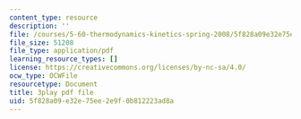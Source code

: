 ```yaml
---
content_type: resource
description: ''
file: /courses/5-60-thermodynamics-kinetics-spring-2008/5f828a09e32e75ee2e9f0b812223ad8a_Cc2l1QTTZA4.pdf
file_size: 51208
file_type: application/pdf
learning_resource_types: []
license: https://creativecommons.org/licenses/by-nc-sa/4.0/
ocw_type: OCWFile
resourcetype: Document
title: 3play pdf file
uid: 5f828a09-e32e-75ee-2e9f-0b812223ad8a
---
```

